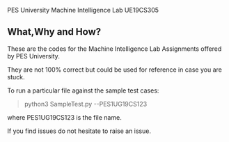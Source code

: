 PES University Machine Intelligence Lab UE19CS305

## What,Why and How?

These are the codes for the Machine Intelligence Lab Assignments offered by PES University.

They are not 100% correct but could be used for reference in case you are stuck.

To run a particular file against the sample test cases:

> python3 SampleTest.py --PES1UG19CS123

where PES1UG19CS123 is the file name.

If you find issues do not hesitate to raise an issue.
